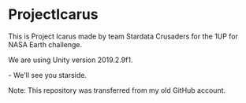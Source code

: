 # ProjectIcarus
This is Project Icarus made by team Stardata Crusaders for the 1UP for NASA Earth challenge. 

We are using Unity version 2019.2.9f1.

\- We'll see you starside.

Note: This repository was transferred from my old GitHub account.
